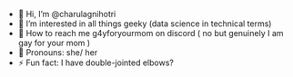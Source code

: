 - 📀 Hi, I’m @charulagnihotri
- 📀 I’m interested in all things geeky (data science in technical terms)
- 📀 How to reach me g4yforyourmom on discord ( no but genuinely I am gay for your mom ) 
- 📀 Pronouns: she/ her
- ⚡ Fun fact: I have double-jointed elbows?

<!---
charulagnihotri/charulagnihotri is a ✨ special ✨ repository because its `README.md` (this file) appears on your GitHub profile.
You can click the Preview link to take a look at your changes.
--->
